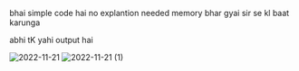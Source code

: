 bhai simple code hai no explantion needed 
memory bhar gyai sir se kl baat karunga 

abhi tK yahi output hai 



![2022-11-21](https://user-images.githubusercontent.com/100823564/202922226-39c81faa-f3f7-4c27-bc74-53403cbc0faf.png)
![2022-11-21 (1)](https://user-images.githubusercontent.com/100823564/202922231-16ab059c-d1b1-46a2-b790-9b67375885cf.png)
